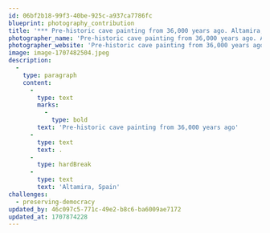 ```yaml
---
id: 06bf2b18-99f3-40be-925c-a937ca7786fc
blueprint: photography_contribution
title: '*** Pre-historic cave painting from 36,000 years ago. Altamira, Spain'
photographer_name: 'Pre-historic cave painting from 36,000 years ago. Altamira, Spain'
photographer_website: 'Pre-historic cave painting from 36,000 years ago. Altamira, Spain'
image: image-1707482504.jpeg
description:
  -
    type: paragraph
    content:
      -
        type: text
        marks:
          -
            type: bold
        text: 'Pre-historic cave painting from 36,000 years ago'
      -
        type: text
        text: .
      -
        type: hardBreak
      -
        type: text
        text: 'Altamira, Spain'
challenges:
  - preserving-democracy
updated_by: 46c097c5-771c-49e2-b8c6-ba6009ae7172
updated_at: 1707874228
---
```

